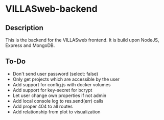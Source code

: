 # VILLASweb-backend

## Description
This is the backend for the VILLASweb frontend. It is build upon NodeJS, Express and MongoDB.

## To-Do
 - Don't send user password (select: false)
 - Only get projects which are accessible by the user
 - Add support for config.js with docker volumes
 - Add support for key-secret for bcrypt
 - Let user change own properties if not admin
 - Add local console log to res.send(err) calls
 - Add proper 404 to all routes
 - Add relationship from plot to visualization
